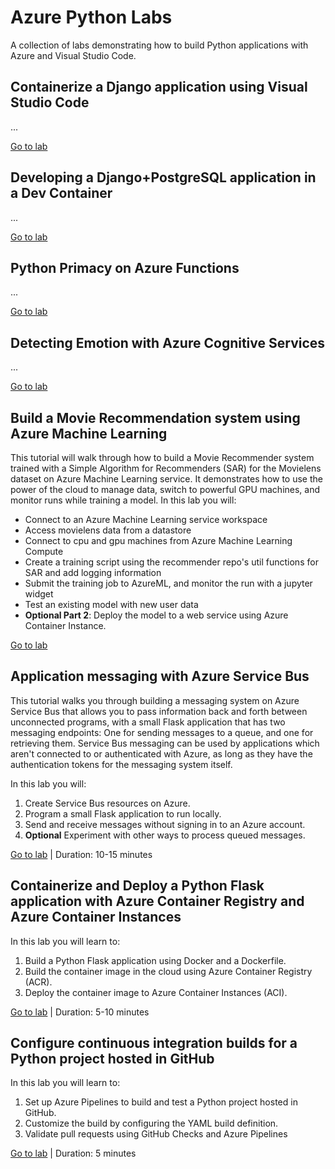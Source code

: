 # Azure Python Labs

A collection of labs demonstrating how to build Python applications with Azure and Visual Studio Code.

## Containerize a Django application using Visual Studio Code

...

[Go to lab](1-vscode-django-docker/README.md)

## Developing a Django+PostgreSQL application in a Dev Container

...

[Go to lab](2-vscode-django-postgres-dev-container/README.md)

## Python Primacy on Azure Functions

...

[Go to lab](4-azure-functions-python/README.md)

## Detecting Emotion with Azure Cognitive Services

...

[Go to lab](5-jupyter-azure-cognitive-services-face/README.md)

## Build a Movie Recommendation system using Azure Machine Learning

This tutorial will walk through how to build a Movie Recommender system trained with a Simple Algorithm for Recommenders (SAR) for the Movielens dataset on Azure Machine Learning service. It demonstrates how to use the power of the cloud to manage data, switch to powerful GPU machines, and monitor runs while training a model. In this lab you will:

- Connect to an Azure Machine Learning service workspace
- Access movielens data from a datastore
- Connect to cpu and gpu machines from Azure Machine Learning Compute
- Create a training script using the recommender repo's util functions for SAR and add logging information
- Submit the training job to AzureML, and monitor the run with a jupyter widget
- Test an existing model with new user data
- **Optional Part 2**: Deploy the model to a web service using Azure Container Instance.

[Go to lab](6-azureml-movie-recommendation/README.md)

## Application messaging with Azure Service Bus

This tutorial walks you through building a messaging system on Azure Service Bus that allows you to pass information back and forth between unconnected programs,
with a small Flask application that has two messaging endpoints: One for sending messages to a queue, and one for retrieving them. Service Bus messaging can
be used by applications which aren't connected to or authenticated with Azure, as long as they have the authentication tokens for the messaging system itself.

In this lab you will:

1. Create Service Bus resources on Azure.
2. Program a small Flask application to run locally.
3. Send and receive messages without signing in to an Azure account.
4. **Optional** Experiment with other ways to process queued messages.

[Go to lab](8-azure-service-bus-messaging/README.md) | Duration: 10-15 minutes

## Containerize and Deploy a Python Flask application with Azure Container Registry and Azure Container Instances

In this lab you will learn to:
1. Build a Python Flask application using Docker and a Dockerfile.
2. Build the container image in the cloud using Azure Container Registry (ACR).
3. Deploy the container image to Azure Container Instances (ACI).

[Go to lab](3-azure-cli-flask-registry-container-instances/README.md) | Duration: 5-10 minutes

## Configure continuous integration builds for a Python project hosted in GitHub

In this lab you will learn to:
1. Set up Azure Pipelines to build and test a Python project hosted in GitHub.
2. Customize the build by configuring the YAML build definition.
3. Validate pull requests using GitHub Checks and Azure Pipelines

[Go to lab](7-azure-pipelines-ci/README.md) | Duration: 5 minutes
